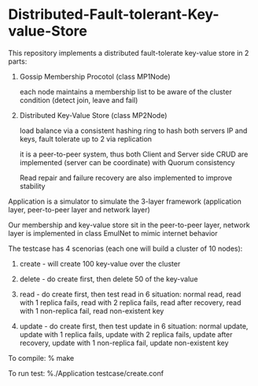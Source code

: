 # Distributed-Fault-tolerant-Key-value-Store

This repository implements a distributed fault-tolerate key-value store in 2 parts:

1. Gossip Membership Procotol (class MP1Node)

	each node maintains a membership list to be aware of the cluster condition (detect join, leave and fail)

2. Distributed Key-Value Store (class MP2Node)
	
	load balance via a consistent hashing ring to hash both servers IP and keys, fault tolerate up to 2 via replication
	
	it is a peer-to-peer system, thus both Client and Server side CRUD are implemented (server can be coordinate) with Quorum consistency
	
	Read repair and failure recovery are also implemented to improve stability


Application is a simulator to simulate the 3-layer framework (application layer, peer-to-peer layer and network layer)

Our membership and key-value store sit in the peer-to-peer layer, network layer is implemented in class EmulNet to mimic internet behavior


The testcase has 4 scenorias (each one will build a cluster of 10 nodes):

1. create - will create 100 key-value over the cluster

2. delete - do create first, then delete 50 of the key-value

3. read - do create first, then test read in 6 situation: normal read, read with 1 replica fails, read with 2 replica fails, read after recovery, read with 1 non-replica fail, read non-existent key

4. update - do create first, then test update in 6 situation: normal update, update with 1 replica fails, update with 2 replica fails, update after recovery, update with 1 non-replica fail, update non-existent key  


To compile:
% make 

To run test:
%./Application testcase/create.conf

